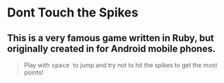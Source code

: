 Dont Touch the Spikes
===================        


This is a very famous game written in **Ruby**, but originally created in for **Android** mobile phones.
-------------


>Play with <kbd> space </kbd> to jump and try not to hit the spikes to get the most points!